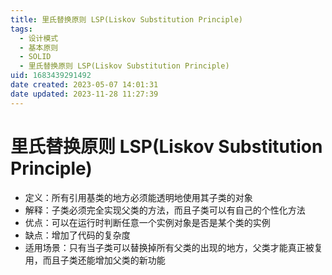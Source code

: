 ```yaml
---
title: 里氏替换原则 LSP(Liskov Substitution Principle)
tags: 
  - 设计模式
  - 基本原则
  - SOLID
  - 里氏替换原则 LSP(Liskov Substitution Principle)
uid: 1683439291492
date created: 2023-05-07 14:01:31
date updated: 2023-11-28 11:27:39
---
```


# 里氏替换原则 LSP(Liskov Substitution Principle)

- 定义：所有引用基类的地方必须能透明地使用其子类的对象
- 解释：子类必须完全实现父类的方法，而且子类可以有自己的个性化方法
- 优点：可以在运行时判断任意一个实例对象是否是某个类的实例
- 缺点：增加了代码的复杂度
- 适用场景：只有当子类可以替换掉所有父类的出现的地方，父类才能真正被复用，而且子类还能增加父类的新功能

